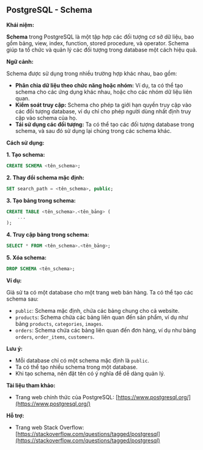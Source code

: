 ## PostgreSQL - Schema

**Khái niệm:**

**Schema** trong PostgreSQL là một tập hợp các đối tượng cơ sở dữ liệu, bao gồm bảng, view, index, function, stored procedure, và operator. Schema giúp ta tổ chức và quản lý các đối tượng trong database một cách hiệu quả.

**Ngữ cảnh:**

Schema được sử dụng trong nhiều trường hợp khác nhau, bao gồm:

- **Phân chia dữ liệu theo chức năng hoặc nhóm:** Ví dụ, ta có thể tạo schema cho các ứng dụng khác nhau, hoặc cho các nhóm dữ liệu liên quan.
- **Kiểm soát truy cập:** Schema cho phép ta giới hạn quyền truy cập vào các đối tượng database, ví dụ chỉ cho phép người dùng nhất định truy cập vào schema của họ.
- **Tái sử dụng các đối tượng:** Ta có thể tạo các đối tượng database trong schema, và sau đó sử dụng lại chúng trong các schema khác.

**Cách sử dụng:**

**1. Tạo schema:**

```sql
CREATE SCHEMA <tên_schema>;
```

**2. Thay đổi schema mặc định:**

```sql
SET search_path = <tên_schema>, public;
```

**3. Tạo bảng trong schema:**

```sql
CREATE TABLE <tên_schema>.<tên_bảng> (
    ...
);
```

**4. Truy cập bảng trong schema:**

```sql
SELECT * FROM <tên_schema>.<tên_bảng>;
```

**5. Xóa schema:**

```sql
DROP SCHEMA <tên_schema>;
```

**Ví dụ:**

Giả sử ta có một database cho một trang web bán hàng. Ta có thể tạo các schema sau:

- `public`: Schema mặc định, chứa các bảng chung cho cả website.
- `products`: Schema chứa các bảng liên quan đến sản phẩm, ví dụ như bảng `products`, `categories`, `images`.
- `orders`: Schema chứa các bảng liên quan đến đơn hàng, ví dụ như bảng `orders`, `order_items`, `customers`.

**Lưu ý:**

- Mỗi database chỉ có một schema mặc định là `public`.
- Ta có thể tạo nhiều schema trong một database.
- Khi tạo schema, nên đặt tên có ý nghĩa để dễ dàng quản lý.

**Tài liệu tham khảo:**

- Trang web chính thức của PostgreSQL: [https://www.postgresql.org/](https://www.postgresql.org/)

**Hỗ trợ:**

- Trang web Stack Overflow: [https://stackoverflow.com/questions/tagged/postgresql](https://stackoverflow.com/questions/tagged/postgresql)
